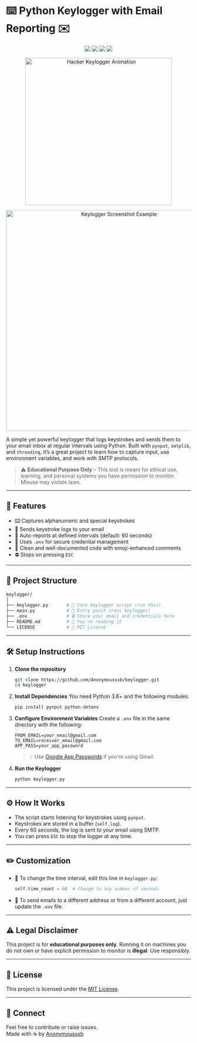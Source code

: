 # ⌨️ Python Keylogger with Email Reporting ✉️

<p align="center">
  <img src="https://img.shields.io/badge/Python-3.6+-blue?logo=python" />
  <img src="https://img.shields.io/badge/License-MIT-green?logo=opensourceinitiative" />
  <img src="https://img.shields.io/badge/Platform-Windows%20%7C%20Linux-lightgrey?logo=windows" />
  <img src="https://img.shields.io/badge/Status-Active-brightgreen?logo=github" />
</p>

<p align="center">
  <img src="https://media.giphy.com/media/3o7TKzK9X5iWYvHhVK/giphy.gif" width="400" alt="Hacker Keylogger Animation">
</p>


<p align="center">
  <img src="https://i.imgur.com/k5jYKVI.png" width="600" alt="Keylogger Screenshot Example">
</p>


A simple yet powerful keylogger that logs keystrokes and sends them to your email inbox at regular intervals using Python. Built with `pynput`, `smtplib`, and `threading`, it’s a great project to learn how to capture input, use environment variables, and work with SMTP protocols.

> ⚠️ **Educational Purpose Only** – This tool is meant for ethical use, learning, and personal systems you have permission to monitor. Misuse may violate laws.

---

## 🚀 Features

- ⌨️ Captures alphanumeric and special keystrokes  
- 📩 Sends keystroke logs to your email  
- 🔁 Auto-reports at defined intervals (default: 60 seconds)  
- 🔧 Uses `.env` for secure credential management  
- 🧠 Clean and well-documented code with emoji-enhanced comments  
- ⛔ Stops on pressing `ESC`  

---

## 📂 Project Structure

```bash
keylogger/
│
├── keylogger.py       # 🔑 Core keylogger script (run this)
├── main.py            # 🚀 Entry point (runs keylogger)
├── .env               # 🔒 Store your email and credentials here
├── README.md          # 📘 You're reading it
└── LICENSE            # 📜 MIT License
```

---

## 🛠️ Setup Instructions

1. **Clone the repository**

   ```bash
   git clone https://github.com/Anonymoussxb/keylogger.git
   cd keylogger
   ```

2. **Install Dependencies**
   You need Python 3.6+ and the following modules:

   ```bash
   pip install pynput python-dotenv
   ```

3. **Configure Environment Variables**
   Create a `.env` file in the same directory with the following:

   ```env
   FROM_EMAIL=your_email@gmail.com
   TO_EMAIL=receiver_email@gmail.com
   APP_PASS=your_app_password
   ```

   > 💡 Use [Google App Passwords](https://support.google.com/accounts/answer/185833) if you're using Gmail.

4. **Run the Keylogger**

   ```bash
   python keylogger.py
   ```

---

## ⚙️ How It Works

* The script starts listening for keystrokes using `pynput`.
* Keystrokes are stored in a buffer (`self.log`).
* Every 60 seconds, the log is sent to your email using SMTP.
* You can press `ESC` to stop the logger at any time.

---

## ✏️ Customization

* 🔁 To change the time interval, edit this line in `keylogger.py`:

  ```python
  self.time_count = 60  # Change to any number of seconds
  ```

* 📧 To send emails to a different address or from a different account, just update the `.env` file.

---

## ⚠️ Legal Disclaimer

This project is for **educational purposes only**. Running it on machines you do not own or have explicit permission to monitor is **illegal**. Use responsibly.

---

## 📄 License

This project is licensed under the [MIT License](LICENSE).

---

## 💬 Connect

Feel free to contribute or raise issues.  
Made with ☕ by [Anonymoussxb](https://github.com/Anonymoussxb)
